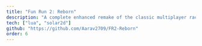 ```yaml
---
title: "Fun Run 2: Reborn"
description: "A complete enhanced remake of the classic multiplayer racing game, rebuilt from scratch using Solar2D. Features local multiplayer, character progression, power-ups, and modern enhancements while preserving the original gameplay."
tech: ["lua", "solar2d"]
github: "https://github.com/Aarav2709/FR2-Reborn"
order: 6
---
```

